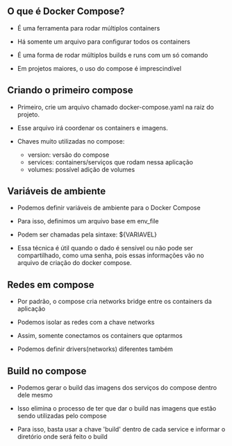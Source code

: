 ## O que é Docker Compose?

   - É uma ferramenta para rodar múltiplos containers

   - Há somente um arquivo para configurar todos os containers

   - É uma forma de rodar múltiplos builds e runs com um só comando

   - Em projetos maiores, o uso do compose é imprescindível


## Criando o primeiro compose

   - Primeiro, crie um arquivo chamado docker-compose.yaml na raiz do projeto.

   - Esse arquivo irá coordenar os containers e imagens.

   - Chaves muito utilizadas no compose: 
      
      - version: versão do compose
      - services: containers/serviços que rodam nessa aplicação
      - volumes: possível adição de volumes


## Variáveis de ambiente

   - Podemos definir variáveis de ambiente para o Docker Compose

   - Para isso, definimos um arquivo base em env_file

   - Podem ser chamadas pela sintaxe: ${VARIAVEL}

   - Essa técnica é útil quando o dado é sensível ou não pode ser compartilhado, como uma senha, pois essas informações vão no arquivo de criação do docker compose.


## Redes em compose

   - Por padrão, o compose cria networks bridge entre os containers da aplicação

   - Podemos isolar as redes com a chave networks

   - Assim, somente conectamos os containers que optarmos

   - Podemos definir drivers(networks) diferentes também


## Build no compose

   - Podemos gerar o build das imagens dos serviços do compose dentro dele mesmo

   - Isso elimina o processo de ter que dar o build nas imagens que estão sendo utilizadas pelo compose

   - Para isso, basta usar a chave 'build' dentro de cada service e informar o diretório onde será feito o build